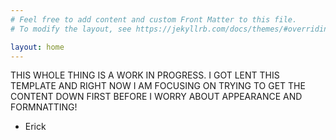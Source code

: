 ```yaml
---
# Feel free to add content and custom Front Matter to this file.
# To modify the layout, see https://jekyllrb.com/docs/themes/#overriding-theme-defaults

layout: home
---
```


THIS WHOLE THING IS A WORK IN PROGRESS. I GOT LENT THIS TEMPLATE AND RIGHT NOW I AM FOCUSING ON TRYING TO GET THE CONTENT DOWN FIRST BEFORE I WORRY ABOUT APPEARANCE AND FORMNATTING!
- Erick

